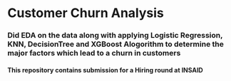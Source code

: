 # Customer Churn Analysis
### Did EDA on the data along with applying Logistic Regression, KNN, DecisionTree and XGBoost Alogorithm to determine the major factors which lead to a churn in customers
#### This repository contains submission for a  Hiring round at INSAID
